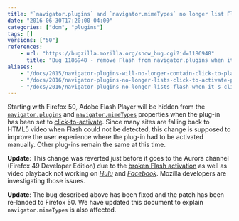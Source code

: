 ```yaml
---
title: "`navigator.plugins` and `navigator.mimeTypes` no longer list Flash when it's click-to-activate"
date: "2016-06-30T17:20:00-04:00"
categories: ["dom", "plugins"]
tags: []
versions: ["50"]
references:
    - url: "https://bugzilla.mozilla.org/show_bug.cgi?id=1186948"
      title: "Bug 1186948 - remove Flash from navigator.plugins when it's click-to-play"
aliases:
    - "/docs/2015/navigator-plugins-will-no-longer-contain-click-to-play-plugins/"
    - "/docs/2016/navigator-plugins-no-longer-lists-click-to-activate-plug-ins/"
    - "/docs/2016/navigator-plugins-no-longer-lists-flash-when-it-s-click-to-activate/"
---
```

Starting with Firefox 50, Adobe Flash Player will be hidden from the [`navigator.plugins`](https://developer.mozilla.org/en-US/docs/Web/API/NavigatorPlugins/plugins) and [`navigator.mimeTypes`](https://developer.mozilla.org/en-US/docs/Web/API/NavigatorPlugins/mimeTypes) properties when the plug-in has been set to [click-to-activate](https://developer.mozilla.org/en-US/Add-ons/Plugins/Site_Author_Guide_for_Click-To-Activate_Plugins). Since many sites are falling back to HTML5 video when Flash could not be detected, this change is supposed to improve the user experience where the plug-in had to be activated manually. Other plug-ins remain the same at this time.

**Update**: This change was reverted just before it goes to the Aurora channel (Firefox 49 Developer Edition) due to the [broken Flash activation](https://bugzilla.mozilla.org/show_bug.cgi?id=1277832) as well as video playback not working on [*Hulu*](https://bugzilla.mozilla.org/show_bug.cgi?id=1277760) and [*Facebook*](https://bugzilla.mozilla.org/show_bug.cgi?id=1277825). Mozilla developers are investigating those issues.

**Update**: The bug described above has been fixed and the patch has been re-landed to Firefox 50. We have updated this document to explain `navigator.mimeTypes` is also affected.
